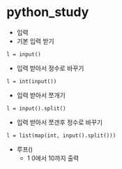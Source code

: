 # python_study

* 입력
 * 기본 입력 받기
 ```
 l = input()
 ```

 * 입력 받아서 정수로 바꾸기
  ```
  l = int(input())
  ```

 * 입력 받아서 쪼개기
  ```
  l = input().split()
  ```

 * 입력 받아서 쪼갠후 정수로 바꾸기
  ```
  l = list(map(int, input().split()))
  ```

* 루프()
  * 1 0에서 10까지 출력
  ```

